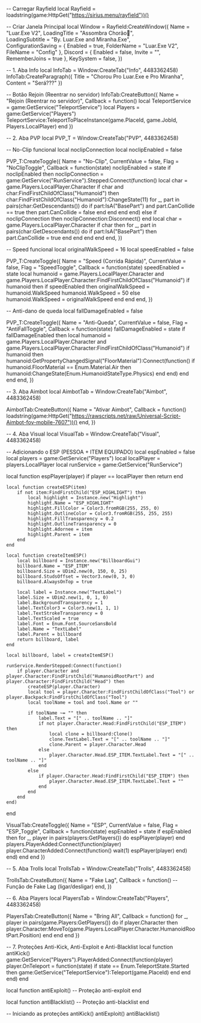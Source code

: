 -- Carregar Rayfield
local Rayfield = loadstring(game:HttpGet("https://sirius.menu/rayfield"))()

-- Criar Janela Principal
local Window = Rayfield:CreateWindow({
    Name = "Luar.Exe V2",
    LoadingTitle = "Assombra Chorão👻",          
    LoadingSubtitle = "By. Luar.Exe and Miranha.Exe",          
    ConfigurationSaving = {
        Enabled = true,
        FolderName = "Luar.Exe V2",
        FileName = "Config"
    },
    Discord = {
        Enabled = false,
        Invite = "",
        RememberJoins = true
    },
    KeySystem = false, 
})

-- 1. Aba Info
local InfoTab = Window:CreateTab("Info", 4483362458)
InfoTab:CreateParagraph({
    Title = "Chorou Pro Luar.Exe e Pro Miranha",
    Content = "Será???"
})

-- Botão Rejoin (Reentrar no servidor)
InfoTab:CreateButton({
    Name = "Rejoin (Reentrar no servidor)",
    Callback = function()
        local TeleportService = game:GetService("TeleportService")
        local Players = game:GetService("Players")
        TeleportService:TeleportToPlaceInstance(game.PlaceId, game.JobId, Players.LocalPlayer)
    end
})

-- 2. Aba PVP
local PVP_T = Window:CreateTab("PVP", 4483362458)

-- No-Clip funcional
local noclipConnection
local noclipEnabled = false

PVP_T:CreateToggle({
    Name = "No-Clip",
    CurrentValue = false,
    Flag = "NoClipToggle",
    Callback = function(state)
        noclipEnabled = state
        if noclipEnabled then
            noclipConnection = game:GetService("RunService").Stepped:Connect(function()
                local char = game.Players.LocalPlayer.Character
                if char and char:FindFirstChildOfClass("Humanoid") then
                    char:FindFirstChildOfClass("Humanoid"):ChangeState(11)
                    for _, part in pairs(char:GetDescendants()) do
                        if part:IsA("BasePart") and part.CanCollide == true then
                            part.CanCollide = false
                        end
                    end
                end
            end)
        else
            if noclipConnection then noclipConnection:Disconnect() end
            local char = game.Players.LocalPlayer.Character
            if char then
                for _, part in pairs(char:GetDescendants()) do
                    if part:IsA("BasePart") then
                        part.CanCollide = true
                    end
                end
            end
        end
    end,
})

-- Speed funcional
local originalWalkSpeed = 16
local speedEnabled = false

PVP_T:CreateToggle({
    Name = "Speed (Corrida Rápida)",
    CurrentValue = false,
    Flag = "SpeedToggle",
    Callback = function(state)
        speedEnabled = state
        local humanoid = game.Players.LocalPlayer.Character and game.Players.LocalPlayer.Character:FindFirstChildOfClass("Humanoid")
        if humanoid then
            if speedEnabled then
                originalWalkSpeed = humanoid.WalkSpeed
                humanoid.WalkSpeed = 50
            else
                humanoid.WalkSpeed = originalWalkSpeed
            end
        end
    end,
})

-- Anti-dano de queda
local fallDamageEnabled = false

PVP_T:CreateToggle({
    Name = "Anti-Queda",
    CurrentValue = false,
    Flag = "AntiFallToggle",
    Callback = function(state)
        fallDamageEnabled = state
        if fallDamageEnabled then
            local humanoid = game.Players.LocalPlayer.Character and game.Players.LocalPlayer.Character:FindFirstChildOfClass("Humanoid")
            if humanoid then
                humanoid:GetPropertyChangedSignal("FloorMaterial"):Connect(function()
                    if humanoid.FloorMaterial == Enum.Material.Air then
                        humanoid:ChangeState(Enum.HumanoidStateType.Physics)
                    end
                end)
            end
        end
    end,
})

-- 3. Aba Aimbot
local AimbotTab = Window:CreateTab("Aimbot", 4483362458)

AimbotTab:CreateButton({
    Name = "Ativar Aimbot",
    Callback = function()
        loadstring(game:HttpGet("https://rawscripts.net/raw/Universal-Script-Aimbot-fov-mobile-7607"))()
    end,
})

-- 4. Aba Visual
local VisualTab = Window:CreateTab("Visual", 4483362458)

-- Adicionando o ESP (PESSOA + ITEM EQUIPADO)
local espEnabled = false
local players = game:GetService("Players")
local localPlayer = players.LocalPlayer
local runService = game:GetService("RunService")

local function espPlayer(player)
    if player == localPlayer then return end

    local function createESP(item)
        if not item:FindFirstChild("ESP_HIGHLIGHT") then
            local highlight = Instance.new("Highlight")
            highlight.Name = "ESP_HIGHLIGHT"
            highlight.FillColor = Color3.fromRGB(255, 255, 0)
            highlight.OutlineColor = Color3.fromRGB(255, 255, 255)
            highlight.FillTransparency = 0.2
            highlight.OutlineTransparency = 0
            highlight.Adornee = item
            highlight.Parent = item
        end
    end

    local function createItemESP()
        local billboard = Instance.new("BillboardGui")
        billboard.Name = "ESP_ITEM"
        billboard.Size = UDim2.new(0, 150, 0, 25)
        billboard.StudsOffset = Vector3.new(0, 3, 0)
        billboard.AlwaysOnTop = true

        local label = Instance.new("TextLabel")
        label.Size = UDim2.new(1, 0, 1, 0)
        label.BackgroundTransparency = 1
        label.TextColor3 = Color3.new(1, 1, 1)
        label.TextStrokeTransparency = 0
        label.TextScaled = true
        label.Font = Enum.Font.SourceSansBold
        label.Name = "TextLabel"
        label.Parent = billboard
        return billboard, label
    end

    local billboard, label = createItemESP()

    runService.RenderStepped:Connect(function()
        if player.Character and player.Character:FindFirstChild("HumanoidRootPart") and player.Character:FindFirstChild("Head") then
            createESP(player.Character)
            local tool = player.Character:FindFirstChildOfClass("Tool") or player.Backpack:FindFirstChildOfClass("Tool")
            local toolName = tool and tool.Name or ""

            if toolName ~= "" then
                label.Text = "[" .. toolName .. "]"
                if not player.Character.Head:FindFirstChild("ESP_ITEM") then
                    local clone = billboard:Clone()
                    clone.TextLabel.Text = "[" .. toolName .. "]"
                    clone.Parent = player.Character.Head
                else
                    player.Character.Head.ESP_ITEM.TextLabel.Text = "[" .. toolName .. "]"
                end
            else
                if player.Character.Head:FindFirstChild("ESP_ITEM") then
                    player.Character.Head.ESP_ITEM.TextLabel.Text = ""
                end
            end
        end
    end)
end

VisualTab:CreateToggle({
    Name = "ESP",
    CurrentValue = false,
    Flag = "ESP_Toggle",
    Callback = function(state)
        espEnabled = state
        if espEnabled then
            for _, player in pairs(players:GetPlayers()) do
                espPlayer(player)
            end
            players.PlayerAdded:Connect(function(player)
                player.CharacterAdded:Connect(function()
                    wait(1)
                    espPlayer(player)
                end)
            end)
        end
    end
})

-- 5. Aba Trolls
local TrollsTab = Window:CreateTab("Trolls", 4483362458)

TrollsTab:CreateButton({
    Name = "Fake Lag",
    Callback = function()
        -- Função de Fake Lag (ligar/desligar)
    end,
})

-- 6. Aba Players
local PlayersTab = Window:CreateTab("Players", 4483362458)

PlayersTab:CreateButton({
    Name = "Bring All",
    Callback = function()
        for _, player in pairs(game.Players:GetPlayers()) do
            if player.Character then
                player.Character:MoveTo(game.Players.LocalPlayer.Character.HumanoidRootPart.Position)
            end
        end
    end
})

-- 7. Proteções Anti-Kick, Anti-Exploit e Anti-Blacklist
local function antiKick()
    game:GetService("Players").PlayerAdded:Connect(function(player)
        player.OnTeleport = function(state)
            if state == Enum.TeleportState.Started then
                game:GetService("TeleportService"):Teleport(game.PlaceId)
            end
        end
    end)
end

local function antiExploit()
    -- Proteção anti-exploit
end

local function antiBlacklist()
    -- Proteção anti-blacklist
end

-- Iniciando as proteções
antiKick()
antiExploit()
antiBlacklist()
